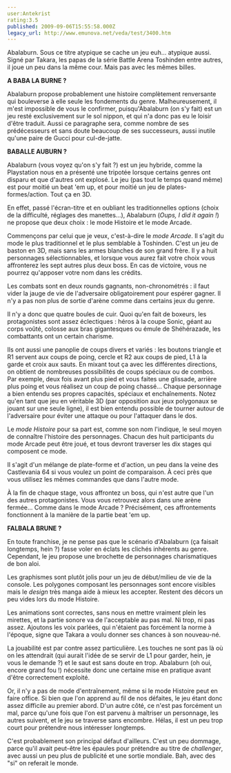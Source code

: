 ```yaml
---
user:Antekrist
rating:3.5
published: 2009-09-06T15:55:58.000Z
legacy_url: http://www.emunova.net/veda/test/3400.htm
---
```

Abalaburn. Sous ce titre atypique se cache un jeu euh... atypique aussi. Signé par Takara, les papas de la série Battle Arena Toshinden entre autres, il joue un peu dans la même cour. Mais pas avec les mêmes billes.  

  

**A BABA LA BURNE ?**  

Abalaburn propose probablement une histoire complètement renversante qui bouleverse à elle seule les fondements du genre. Malheureusement, il m'est impossible de vous le confirmer, puisqu'Abalaburn (on s'y fait) est un jeu resté exclusivement sur le sol nippon, et qui n'a donc pas eu le loisir d'être traduit. Aussi ce paragraphe sera, comme nombre de ses prédécesseurs et sans doute beaucoup de ses successeurs, aussi inutile qu'une paire de Gucci pour cul-de-jatte.  

  

**BABALLE AUBURN ?**  

Abalaburn (vous voyez qu'on s'y fait ?) est un jeu hybride, comme la Playstation nous en a présenté une tripotée lorsque certains genres ont disparu et que d'autres ont explosé. Le jeu (pas tout le temps quand même) est pour moitié un beat 'em up, et pour moitié un jeu de plates-formes/action. Tout ça en 3D.  

En effet, passé l'écran-titre et en oubliant les traditionnelles options (choix de la difficulté, réglages des manettes...), Abalaburn (_Oups, I did it again !_) ne propose que deux choix : le mode Histoire et le mode Arcade.  

  

Commençons par celui que je veux, c'est-à-dire le _mode Arcade_. Il s'agit du mode le plus traditionnel et le plus semblable à Toshinden. C'est un jeu de baston en 3D, mais sans les armes blanches de son grand frère. Il y a huit personnages sélectionnables, et lorsque vous aurez fait votre choix vous affronterez les sept autres plus deux boss. En cas de victoire, vous ne pourrez qu'apposer votre nom dans les crédits.  

Les combats sont en deux rounds gagnants, non-chronométrés : il faut vider la jauge de vie de l'adversaire obligatoirement pour espérer gagner. Il n'y a pas non plus de sortie d'arène comme dans certains jeux du genre.  

Il n'y a donc que quatre boules de cuir. Quoi qu'en fait de boxeurs, les protagonistes sont assez éclectiques : héros à la coupe Sonic, géant au corps voûté, colosse aux bras gigantesques ou émule de Shéhérazade, les combattants ont un certain charisme.  

Ils ont aussi une panoplie de coups divers et variés : les boutons triangle et R1 servent aux coups de poing, cercle et R2 aux coups de pied, L1 à la garde et croix aux sauts. En mixant tout ça avec les différentes directions, on obtient de nombreuses possibilités de coups spéciaux ou de combos. Par exemple, deux fois avant plus pied et vous faites une glissade, arrière plus poing et vous réalisez un coup de poing chassé... Chaque personnage a bien entendu ses propres capacités, spéciaux et enchaînements. Notez qu'en tant que jeu en véritable 3D (par opposition aux jeux polygonaux se jouant sur une seule ligne), il est bien entendu possible de tourner autour de l'adversaire pour éviter une attaque ou pour l'attaquer dans le dos.  

  

Le _mode Histoire_ pour sa part est, comme son nom l'indique, le seul moyen de connaître l'histoire des personnages. Chacun des huit participants du mode Arcade peut être joué, et tous devront traverser les dix stages qui composent ce mode.  

Il s'agit d'un mélange de plate-forme et d'action, un peu dans la veine des Castlevania 64 si vous voulez un point de comparaison. À ceci près que vous utilisez les mêmes commandes que dans l'autre mode.  

À la fin de chaque stage, vous affrontez un boss, qui n'est autre que l'un des autres protagonistes. Vous vous retrouvez alors dans une arène fermée... Comme dans le mode Arcade ? Précisément, ces affrontements fonctionnent à la manière de la partie beat 'em up.  

  

**FALBALA BRUNE ?**  

En toute franchise, je ne pense pas que le scénario d'Abalaburn (ça faisait longtemps, hein ?) fasse voler en éclats les clichés inhérents au genre. Cependant, le jeu propose une brochette de personnages charismatiques de bon aloi.  

Les graphismes sont plutôt jolis pour un jeu de début/milieu de vie de la console. Les polygones composant les personnages sont encore visibles mais le _design_ très manga aide à mieux les accepter. Restent des décors un peu vides lors du mode Histoire.  

Les animations sont correctes, sans nous en mettre vraiment plein les mirettes, et la partie sonore va de l'acceptable au pas mal. Ni trop, ni pas assez. Ajoutons les voix parlées, qui n'étaient pas forcément la norme à l'époque, signe que Takara a voulu donner ses chances à son nouveau-né.  

La jouabilité est par contre assez particulière. Les touches ne sont pas là où on les attendrait (qui aurait l'idée de se servir de L1 pour garder, hein, je vous le demande ?) et le saut est sans doute en trop. Abalaburn (oh oui, encore grand fou !) nécessite donc une certaine mise en pratique avant d'être correctement exploité.  

Or, il n'y a pas de mode d'entraînement, même si le mode Histoire peut en faire office. Si bien que l'on apprend au fil de nos défaites, le jeu étant donc assez difficile au premier abord. D'un autre côté, ce n'est pas forcément un mal, parce qu'une fois que l'on est parvenu à maîtriser un personnage, les autres suivent, et le jeu se traverse sans encombre. Hélas, il est un peu trop court pour prétendre nous intéresser longtemps.  

C'est probablement son principal défaut d'ailleurs. C'est un peu dommage, parce qu'il avait peut-être les épaules pour prétendre au titre de _challenger_, avec aussi un peu plus de publicité et une sortie mondiale. Bah, avec des "si" on referait le monde.